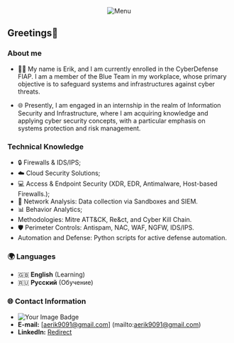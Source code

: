 <p align="center">
  <img src="https://media2.giphy.com/media/v1.Y2lkPTc5MGI3NjExdXhndTVtYTBtMGEzNzRsdmozMzRtM250cHIwY3QyZGdrMXBqN3h0dyZlcD12MV9pbnRlcm5hbF9naWZfYnlfaWQmY3Q9Zw/11zb8pY7ziYZig/giphy.gif" alt="Menu">
</p>

##  Greetings👋 

### About me
- 👨‍🎓 My name is Erik, and I am currently enrolled in the CyberDefense FIAP. I am a member of the Blue Team in my workplace, whose primary objective is to safeguard systems and infrastructures against cyber threats.

- 🌐 Presently, I am engaged in an internship in the realm of Information Security and Infrastructure, where I am acquiring knowledge and applying cyber security concepts, with a particular emphasis on systems protection and risk management.

### Technical Knowledge
- 🔒 Firewalls & IDS/IPS;
- ☁️ Cloud Security Solutions;
- 💻 Access & Endpoint Security (XDR, EDR, Antimalware, Host-based Firewalls.);
- 📡 Network Analysis: Data collection via Sandboxes and SIEM.
- 📊 Behavior Analytics;
- Methodologies: Mitre ATT&CK, Re&ct, and Cyber Kill Chain.
- 🛡️ Perimeter Controls: Antispam, NAC, WAF, NGFW, IDS/IPS.
- Automation and Defense: Python scripts for active defense automation.

### 🌍 Languages

- 🇬🇧 **English** (Learning)
- 🇷🇺 **Русский** (Обучение)
### 🌐 Contact Information
- <img src="https://tryhackme-badges.s3.amazonaws.com/SysFlamme.png" alt="Your Image Badge" />
- **E-mail:** [aerik9091@gmail.com] (mailto:aerik9091@gmail.com)
- **LinkedIn:** [Redirect](https://www.linkedin.com/in/erik-alves-cyberdefense-student-b88685204/)

